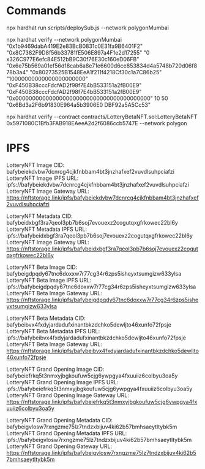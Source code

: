 # Commands

npx hardhat run scripts/deploySub.js --network polygonMumbai

npx hardhat verify --network polygonMumbai "0x1b9469dabA419E2e83BcB0831c0E31fa9B6401F2" "0x8C7382F9D8f56b33781fE506E897a4F1e2d17255" "0
x326C977E6efc84E512bB9C30f76E30c160eD06FB" "0x6e75b569a01ef56d18cab6a8e71e6600d6ce853834d4a5748b720d06f878b3a4" "0x80273525B1548EeA1f211f4218Cf30c1a7C86b25" "10000000000000000000000" "0xF450B38cccFdcfAD2f98f7E4bB533151a2fB00E9" "0xF450B38cccFdcfAD2f98f7E4bB533151a2fB00E9" "0x0000000000000000000000000000000000000000" 10 50 "0x6Bd3a2F6b91830E964a5b3906E0
DBF92a5A5Cc53"

npx hardhat verify --contract contracts/LotteryBetaNFT.sol:LotteryBetaNFT 0x5971080C1Bfb3FAB918EAeeA2d2f6086ccb5747E --network polygon

# IPFS

LotteryNFT Image CID: bafybeiekdvbw7dcnrcg4cjkfnbbam4bt3jnzhafxef2vuvdlsuhpciafzi
LotteryNFT Image IPFS URL: ipfs://bafybeiekdvbw7dcnrcg4cjkfnbbam4bt3jnzhafxef2vuvdlsuhpciafzi
LotteryNFT Image Gateway URL: https://nftstorage.link/ipfs/bafybeiekdvbw7dcnrcg4cjkfnbbam4bt3jnzhafxef2vuvdlsuhpciafzi

LotteryNFT Metadata CID:
bafybeidxbgf3ra7qeol3pb7b6soj7evouexz2cogutqxgfrkowec22bl6y
LotteryNFT Metadata IPFS URL:
ipfs://bafybeidxbgf3ra7qeol3pb7b6soj7evouexz2cogutqxgfrkowec22bl6y
LotteryNFT Image Gateway URL:
https://nftstorage.link/ipfs/bafybeidxbgf3ra7qeol3pb7b6soj7evouexz2cogutqxgfrkowec22bl6y

LotteryNFT Beta Image CID: bafybeigdpqdy67tnc6doxxw7r77cg34r6zps5isheyxtsumgizw633ylsa
LotteryNFT Beta Image IPFS URL: ipfs://bafybeigdpqdy67tnc6doxxw7r77cg34r6zps5isheyxtsumgizw633ylsa
LotteryNFT Beta Image Gateway URL: https://nftstorage.link/ipfs/bafybeigdpqdy67tnc6doxxw7r77cg34r6zps5isheyxtsumgizw633ylsa

LotteryNFT Beta Metadata CID:
bafybeibvx4fxdyjardadufxinantbkzdchko5dewljto46xunfo72fpsje
LotteryNFT Beta Metadata IPFS URL:
ipfs://bafybeibvx4fxdyjardadufxinantbkzdchko5dewljto46xunfo72fpsje
LotteryNFT Beta Image Gateway URL:
https://nftstorage.link/ipfs/bafybeibvx4fxdyjardadufxinantbkzdchko5dewljto46xunfo72fpsje

LotteryNFT Grand Opening Image CID: bafybeiefrkq5t3nmxyjbgkoufuw5cjg6ywpgya4fxuuiiz6colbyu3oa5y
LotteryNFT Grand Opening Image IPFS URL: ipfs://bafybeiefrkq5t3nmxyjbgkoufuw5cjg6ywpgya4fxuuiiz6colbyu3oa5y
LotteryNFT Grand Opening Image Gateway URL: https://nftstorage.link/ipfs/bafybeiefrkq5t3nmxyjbgkoufuw5cjg6ywpgya4fxuuiiz6colbyu3oa5y

LotteryNFT Grand Opening Metadata CID:
bafybeigvlosw7rxngzme75lz7tndzxbijuv4ki62b57bmhsaeytltybk5m
LotteryNFT Grand Opening Metadata IPFS URL:
ipfs://bafybeigvlosw7rxngzme75lz7tndzxbijuv4ki62b57bmhsaeytltybk5m
LotteryNFT Grand Opening Gateway URL:
https://nftstorage.link/ipfs/bafybeigvlosw7rxngzme75lz7tndzxbijuv4ki62b57bmhsaeytltybk5m
